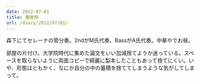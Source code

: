 ```yaml
---
date: 2012-07-01
title: 曇後雨
url: /diary/2012/07/01/
---
```


森下にてセレーナの管分奏。2ndがM氏代奏、BassがA氏代奏。中華やでお昼。

部屋の片付け。大学院時代に集めた論文をいい加減捨てようか迷っている。スペースを取らないように両面コピーで綺麗に製本したこともあって捨てにくい。いや、形態はともかく、なにか自分の中の蓄積を捨ててしまうような気がしてしまって。